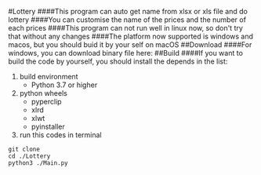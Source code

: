 #Lottery
####This program can auto get name from xlsx or xls file and do lottery
####You can customise the name of the prices and the number of each prices
####This program can not run well in linux now, so don't try that without any changes
####The platform now supported is windows and macos, but you should buid it by your self on macOS
##Download
####For windows, you can download binary file here:
##Build
####If you want to build the code by yourself, you should install the depends in the list:
1. build environment
   - Python 3.7 or higher
2. python wheels
   - pyperclip
   - xlrd
   - xlwt
   - pyinstaller
3. run this codes in terminal
```
git clone
cd ./Lottery
python3 ./Main.py
```